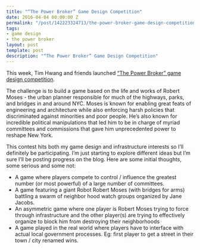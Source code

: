 ```yaml
---
title: "“The Power Broker” Game Design Competition"
date: 2016-04-04 00:00:00 Z
permalink: "/post/142223324713/the-power-broker-game-design-competition"
tags:
- game design
- the power broker
layout: post
template: post
description: "“The Power Broker” Game Design Competition"
---
```


<p>This week, Tim Hwang and friends launched&nbsp;<a href="https://medium.com/@timhwang/the-power-broker-a-game-design-competition-5eb4ff1f8146#.qmv9wfcyx">“The Power Broker” game design competition</a>.</p><p>The challenge is to build a game based on the life and works of Robert Moses - the urban planner responsible for much of the highways, parks, and bridges in and around NYC. Moses is known for enabling great feats of engineering and architecture while also enforcing harsh policies that discriminated against minorities and poor people. He’s also known for incredible political manipulations that led him to be in charge of myriad committees and commissions that gave him unprecedented power to reshape New York.</p><p>This contest hits both my game design and infrastructure interests so I’ll definitely be participating. I’m just starting to explore different ideas but I’m sure I’ll be posting progress on the blog. Here are some initial thoughts, some serious and some not:</p><ul><li>A game where players compete to control / influence the greatest number (or most powerful) of a large number of committees.</li><li>A game featuring a giant Robot Robert Moses (with bridges for arms) battling a swarm of neighbor hood watch groups organized by Jane Jacobs.<br></li><li>An asymmetric game where one player is Robert Moses trying to force through infrastructure and the other player(s) are trying to effectively organize to block him from destroying their neighborhoods</li><li>A game played in the real world where players have to interface with actual local government processes. Eg: first player to get a street in their town / city renamed wins.</li></ul>